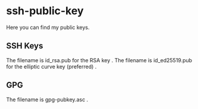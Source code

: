# ssh-public-key
Here you can find my public keys.

## SSH Keys
The filename is id_rsa.pub for the  RSA key .
The filename is id_ed25519.pub for the elliptic curve key (preferred) .

## GPG
The filename is gpg-pubkey.asc .

